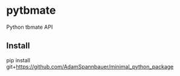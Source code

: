 # pytbmate
Python tbmate API

## Install
pip install git+https://github.com/AdamSpannbauer/minimal_python_package